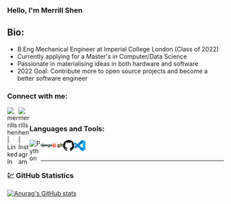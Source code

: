 ### Hello, I'm Merrill Shen 

## Bio:

- B.Eng Mechanical Engineer at Imperial College London (Class of 2022)
- Currently applying for a Master's in Computer/Data Science 
- Passionate in materialising ideas in both hardware and software 
- 2022 Goal: Contribute more to open source projects and become a better software engineer

### Connect with me:

[<img align="left" alt="merrillshen | LinkedIn" width="26px" src="https://cdn.jsdelivr.net/npm/simple-icons@v3/icons/linkedin.svg" />][linkedin]
[<img align="left" alt="merrillshen | Instagram" width="26px" src="https://cdn2.iconfinder.com/data/icons/social-media-2285/512/1_Linkedin_unofficial_colored_svg-512.png" />][instagram]

<br />

### Languages and Tools:

<img align="left" alt="Python" width="26px" src="https://cdn3.iconfinder.com/data/icons/logos-and-brands-adobe/512/267_Python-512.png" />
<img align="left" alt="Django" width="26px" src="https://raw.githubusercontent.com/github/explore/80688e429a7d4ef2fca1e82350fe8e3517d3494d/topics/django/django.png" />
<img align="left" alt="Git" width="26px" src="https://raw.githubusercontent.com/github/explore/80688e429a7d4ef2fca1e82350fe8e3517d3494d/topics/git/git.png" />
<img align="left" alt="GitHub" width="26px" src="https://raw.githubusercontent.com/github/explore/78df643247d429f6cc873026c0622819ad797942/topics/github/github.png" />
<img align="left" alt="Visual Studio Code" width="26px" src="https://raw.githubusercontent.com/github/explore/80688e429a7d4ef2fca1e82350fe8e3517d3494d/topics/visual-studio-code/visual-studio-code.png" />

<br />
<br />

---

### :chart: GitHub Statistics

<!-- GITHUBSTATS:START -->
[![Anurag's GitHub stats](https://github-readme-stats.vercel.app/api?username=merrillshen)][githubstats]
<!-- GITHUBSTATS:END -->


[instagram]: https://www.instagram.com/mellowmerrillshen/
[linkedin]: https://www.linkedin.com/in/merrillshen/
[githubstats]: https://github.com/anuraghazra/github-readme-stats